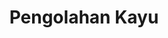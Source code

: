 ---
id: 10
title : Pengolahan Kayu
linkurl: https://drive.google.com/drive/folders/1cQrH61BmzDmU0PH8NiJyQaCXLm-OaMfH?usp=sharing
fitur : aspekpajak
createdTime : 31/07/2019
modifiedTime : 06/01/2020
topik: Versi Lengkap
img: deforestation.png
---